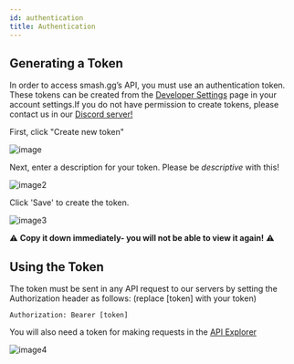 ```yaml
---
id: authentication
title: Authentication
---
```


## Generating a Token

In order to access smash.gg’s API, you must use an authentication token. These tokens can be created from the <a href="https://smash.gg/admin/profile/developer" target="_blank">Developer Settings</a> page in your account settings.If you do not have permission to create tokens, please contact us in our <a href="https://discord.gg/smashgg" target="_blank">Discord server!</a>

First, click "Create new token"

![image](https://imgur.com/Xx4LNIN.png)

Next, enter a description for your token. Please be *descriptive* with this! 

![image2](https://imgur.com/b2russ6.png)

Click 'Save' to create the token.

![image3](https://imgur.com/X9B3bv2.png)

⚠ **Copy it down immediately- you will not be able to view it again!** ⚠


## Using the Token

The token must be sent in any API request to our servers by setting the Authorization header as follows: (replace \[token\] with your token)

```
Authorization: Bearer [token]
```

You will also need a token for making requests in the [API Explorer](/explorer)

![image4](https://imgur.com/WZjuFCE.png)